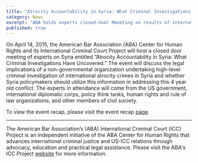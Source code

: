 ```yaml
---
title: "Atrocity Accountability in Syria: What Criminal Investigations Have Uncovered"
category: News
excerpt: "ABA holds experts closed-door Mmeeting on results of international atrocity crimes investigations in Syria and discus how these investigations may affect policy in Syria and the region."
published: true
---
```


On April 14, 2015, the American Bar Association (ABA) Center for Human Rights and its International Criminal Court Project will host a closed door meeting of experts on Syria entitled “Atrocity Accountability in Syria: What Criminal Investigations Have Uncovered.” The event will discuss the legal implications of a non-governmental organization undertaking high-level criminal investigation of international atrocity crimes in Syria and whether Syria policymakers should utilize this information in addressing this 4 year old conflict. The experts in attendance will come from the US government, international diplomatic corps, policy think tanks, human rights and rule of law organizations, and other members of civil society.

To view the event recap, please visit the event recap [page](http://www.international-criminal-justice-today.org/event/2015/04/16/Syria-CIJA-Closed-Door-Event-Recap/).

---

The American Bar Association’s (ABA) International Criminal Court (ICC) Project is an independent initiative of the ABA Center for Human Rights that advances international criminal justice and US-ICC relations through advocacy, education and practical legal assistance. Please visit the ABA's ICC Project [website](http://www.aba-icc.org/) for more information. 
